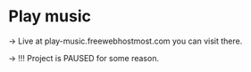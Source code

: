 # Play music

-> Live at play-music.freewebhostmost.com you can visit there.

-> !!! Project is PAUSED for some reason.

